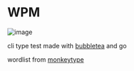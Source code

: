 # WPM

![image](https://github.com/menghaoyu2002/wpm/assets/68170909/c832469e-a23f-4019-8a69-114a03c91189)

cli type test made with [bubbletea](https://github.com/charmbracelet/bubbletea) and go

wordlist from [monkeytype](https://github.com/monkeytypegame/monkeytype)


